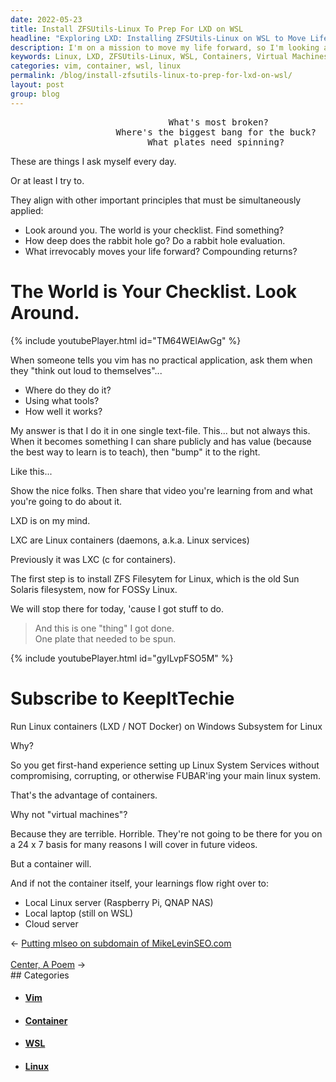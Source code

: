 ```yaml
---
date: 2022-05-23
title: Install ZFSUtils-Linux To Prep For LXD on WSL
headline: "Exploring LXD: Installing ZFSUtils-Linux on WSL to Move Life Forward"
description: I'm on a mission to move my life forward, so I'm looking around the world to find the answers. Today, I'm focusing on LXD, a Linux container service, and I'm learning how to install ZFS Filesystem for Linux and the advantages of containers over virtual machines. Come along with me on my journey and read my blog post to see what I'm learning.
keywords: Linux, LXD, ZFSUtils-Linux, WSL, Containers, Virtual Machines, Vim, Learnings, Mission, Answers, Journey, Blog Post
categories: vim, container, wsl, linux
permalink: /blog/install-zfsutils-linux-to-prep-for-lxd-on-wsl/
layout: post
group: blog
---
```



<pre>
                              What's most broken?
                    Where's the biggest bang for the buck?
                          What plates need spinning?</pre>


These are things I ask myself every day.

Or at least I try to.

They align with other important principles that must be simultaneously applied:

- Look around you. The world is your checklist. Find something?
- How deep does the rabbit hole go? Do a rabbit hole evaluation.
- What irrevocably moves your life forward? Compounding returns?

# The World is Your Checklist. Look Around.

{% include youtubePlayer.html id="TM64WElAwGg" %}

When someone tells you vim has no practical application, ask them when they
"think out loud to themselves"...

- Where do they do it?
- Using what tools?
- How well it works?

My answer is that I do it in one single text-file. This... but not always this.
When it becomes something I can share publicly and has value (because the best
way to learn is to teach), then "bump" it to the right.

Like this...

Show the nice folks. Then share that video you're learning from and what you're
going to do about it.

LXD is on my mind.

LXC are Linux containers (daemons, a.k.a. Linux services)

Previously it was LXC (c for containers).

The first step is to install ZFS Filesytem for Linux, which is the old Sun
Solaris filesystem, now for FOSSy Linux.

We will stop there for today, 'cause I got stuff to do.

> And this is one "thing" I got done. <br />
> One plate that needed to be spun.<br />

{% include youtubePlayer.html id="gyILvpFSO5M" %}

# Subscribe to KeepItTechie

Run Linux containers (LXD / NOT Docker) on Windows Subsystem for Linux

Why?

So you get first-hand experience setting up Linux System Services without
compromising, corrupting, or otherwise FUBAR'ing your main linux system.

That's the advantage of containers.

Why not "virtual machines"?

Because they are terrible. Horrible. They're not going to be there for you on a
24 x 7 basis for many reasons I will cover in future videos.

But a container will.

And if not the container itself, your learnings flow right over to:

- Local Linux server (Raspberry Pi, QNAP NAS)
- Local laptop (still on WSL)
- Cloud server


<div class="arrow-links"><div class="post-nav-prev"><span class="arrow">&larr;&nbsp;</span><a href="/blog/putting-mlseo-on-subdomain-of-mikelevinseo-com/">Putting mlseo on subdomain of MikeLevinSEO.com</a></div> &nbsp; <div class="post-nav-next"><a href="/blog/center-a-poem/">Center, A Poem</a><span class="arrow">&nbsp;&rarr;</span></div></div>
## Categories

<ul>
<li><h4><a href='/vim/'>Vim</a></h4></li>
<li><h4><a href='/container/'>Container</a></h4></li>
<li><h4><a href='/wsl/'>WSL</a></h4></li>
<li><h4><a href='/linux/'>Linux</a></h4></li></ul>